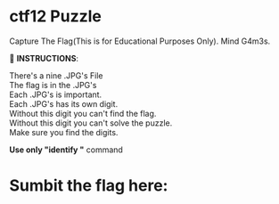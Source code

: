 
# ctf12 Puzzle
Capture The Flag(This is for Educational Purposes Only). Mind G4m3s.

📝 **INSTRUCTIONS**:

There's a nine .JPG's File \
The flag is in the .JPG's \
Each .JPG's is important. \
Each .JPG's has its own digit. \
Without this digit you can't find the flag. \
Without this digit you can't solve the puzzle. \
Make sure you find the digits.

**Use only "identify "** command

# Sumbit the flag here:
